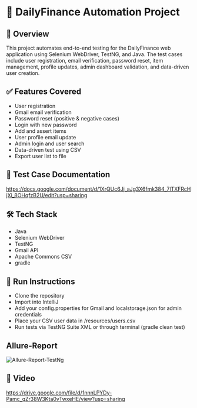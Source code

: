 # 📘 DailyFinance Automation Project

## 🧪 Overview
This project automates end-to-end testing for the DailyFinance web application using Selenium WebDriver, TestNG, and Java. The test cases include user registration, email verification, password reset, item management, profile updates, admin dashboard validation, and data-driven user creation.

## ✅ Features Covered
- User registration
- Gmail email verification
- Password reset (positive & negative cases)
- Login with new password
- Add and assert items
- User profile email update
- Admin login and user search
- Data-driven test using CSV
- Export user list to file

## 🔗 Test Case Documentation
https://docs.google.com/document/d/1XrQUc6Jj_aJg3X6fmk384_7lTXFRcHjXi_8OHqfzB2U/edit?usp=sharing

## 🛠️ Tech Stack
- Java
- Selenium WebDriver
- TestNG
- Gmail API
- Apache Commons CSV
- gradle

## 🚀 Run Instructions
- Clone the repository
- Import into IntelliJ 
- Add your config.properties for Gmail and localstorage.json for admin credentials
- Place your CSV user data in /resources/users.csv
- Run tests via TestNG Suite XML or through terminal (gradle clean test)

## Allure-Report
![Allure-Report-TestNg](https://github.com/user-attachments/assets/76753ced-a159-4868-bbb6-44b201ab074d)


## 📂 Video 
https://drive.google.com/file/d/1nnnLPYDy-Pamc_qZr38W3Kta0vTwxeHE/view?usp=sharing
 


